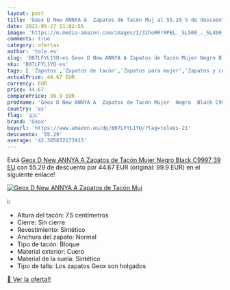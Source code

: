 ```yaml
---
layout: post
title: 'Geox D New ANNYA A  Zapatos de Tacón Muj al 55.29 % de descuento'
date: 2021-05-27 11:02:55
image: 'https://m.media-amazon.com/images/I/31hoRRr6PEL._SL500_._SL400_.jpg'
comments: true
category: ofertas
author: 'tole.es'
slug: 'B07LFYL1YD-es Geox D New ANNYA A Zapatos de Tacón Mujer Negro Black...'
sku: 'B07LFYL1YD-es'
tags: [ 'Zapatos','Zapatos de tacón','Zapatos para mujer','Zapatos y complementos','geox','zapatos', ]
actualPrice: 44.67 EUR
currency: EUR
price: 44.67
comparePrice: 99.9 EUR
prodname: 'Geox D New ANNYA A  Zapatos de Tacón Mujer  Negro  Black C9997   39 EU'
country: 'es'
flag: '🇪🇸'
brand: 'Geox'
buyurl: 'https://www.amazon.es/dp/B07LFYL1YD/?tag=tolees-21'
descuento: '55.29'
average: '42.305652173913'
---
```


Está [Geox D New ANNYA A  Zapatos de Tacón Mujer  Negro  Black C9997   39 EU](https://www.amazon.es/dp/B07LFYL1YD/?tag=tolees-21) con 55.29 de descuento por 44.67 EUR (original: 99.9 EUR) en el siguiente enlace!

[![Geox D New ANNYA A  Zapatos de Tacón Muj](https://m.media-amazon.com/images/I/31hoRRr6PEL._SL500_._SL400_.jpg)](https://www.amazon.es/dp/B07LFYL1YD/?tag=tolees-21)

ℹ️:

- Altura del tacón: 7.5 centímetros
- Cierre: Sin cierre
- Revestimiento: Sintético
- Anchura del zapato: Normal
- Tipo de tacón: Bloque
- Material exterior: Cuero
- Material de la suela: Sintético
- Tipo de talla: Los zapatos Geox son holgados

[🛒 Ver la oferta!!](https://www.amazon.es/dp/B07LFYL1YD/?tag=tolees-21)
